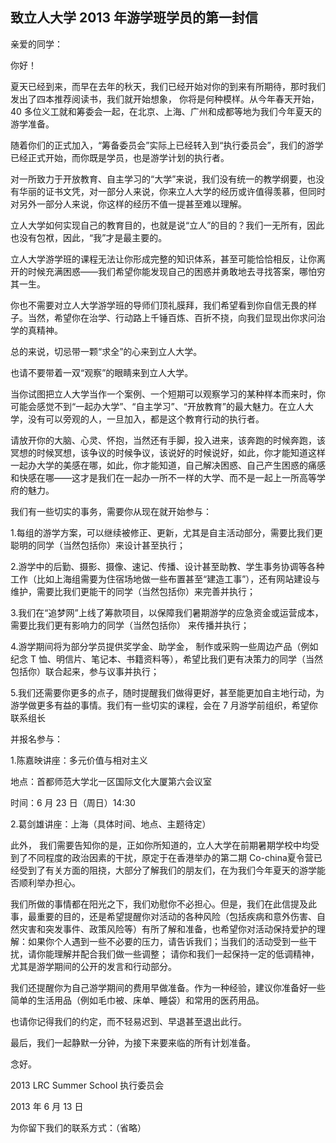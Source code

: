 ## 致立人大学 2013 年游学班学员的第一封信

亲爱的同学：

你好！

夏天已经到来，而早在去年的秋天，我们已经开始对你的到来有所期待，那时我们发出了四本推荐阅读书，我们就开始想象， 你将是何种模样。从今年春天开始，40 多位义工就和筹委会一起，在北京、上海、广州和成都等地为我们今年夏天的游学准备。

随着你们的正式加入，“筹备委员会”实际上已经转入到“执行委员会”，我们的游学已经正式开始，而你既是学员，也是游学计划的执行者。

对一所致力于开放教育、自主学习的“大学”来说，我们没有统一的教学纲要，也没有华丽的证书文凭，对一部分人来说，你来立人大学的经历或许值得羡慕，但同时对另外一部分人来说，你这样的经历不值一提甚至难以理解。

立人大学如何实现自己的教育目的，也就是说“立人”的目的？我们一无所有，因此也没有包袱，因此，“我”才是最主要的。

立人大学游学班的课程无法让你形成完整的知识体系，甚至可能恰恰相反，让你离开的时候充满困惑——我们希望你能发现自己的困惑并勇敢地去寻找答案，哪怕穷其一生。

你也不需要对立人大学游学班的导师们顶礼膜拜，我们希望看到你自信无畏的样子。当然，希望你在治学、行动路上千锤百炼、百折不挠，向我们显现出你求问治学的真精神。

总的来说，切忌带一颗“求全”的心来到立人大学。

也请不要带着一双“观察”的眼睛来到立人大学。

当你试图把立人大学当作一个案例、一个短期可以观察学习的某种样本而来时，你可能会感觉不到“一起办大学”、“自主学习”、“开放教育”的最大魅力。在立人大学，没有可以旁观的人，一旦加入，都是这个教育行动的执行者。

请放开你的大脑、心灵、怀抱，当然还有手脚，投入进来，该奔跑的时候奔跑，该冥想的时候冥想，该争议的时候争议，该说好的时候说好，如此，你才能知道这样一起办大学的美感在哪，如此，你才能知道，自己解决困惑、自己产生困惑的痛感和快感在哪——这才是我们在一起办一所不一样的大学、而不是一起上一所高等学府的魅力。

我们有一些切实的事务，需要你从现在就开始参与：

1.每组的游学方案，可以继续被修正、更新，尤其是自主活动部分，需要比我们更聪明的同学（当然包括你）来设计甚至执行；

2.游学中的后勤、摄影、摄像、速记、传播、设计甚至助教、学生事务协调等各种工作（比如上海组需要为住宿场地做一些布置甚至“建造工事”），还有网站建设与维护，需要比我们更能干的同学（当然包括你）来完善并执行；

3.我们在“追梦网”上线了筹款项目，以保障我们暑期游学的应急资金或运营成本，需要比我们更有影响力的同学（当然包括你） 来传播并执行；

4.游学期间将为部分学员提供奖学金、助学金， 制作或采购一些周边产品（例如纪念 T 恤、明信片、笔记本、书籍资料等），希望比我们更有决策力的同学（当然包括你）联合起来，参与议事并执行；

5.我们还需要你更多的点子，随时提醒我们做得更好，甚至能更加自主地行动，为游学做更多有益的事情。我们有一些切实的课程，会在 7 月游学前组织，希望你联系组长

并报名参与：

1.陈嘉映讲座：多元价值与相对主义

地点：首都师范大学北一区国际文化大厦第六会议室

时间：6 月 23 日（周日）14:30

2.葛剑雄讲座：上海（具体时间、地点、主题待定）

此外， 我们需要告知你的是，正如你所知道的，立人大学在前期暑期学校中均受到了不同程度的政治因素的干扰，原定于在香港举办的第二期 Co-china夏令营已经受到了有关方面的阻挠，大部分了解我们的朋友们，在为我们今年夏天的游学能否顺利举办担心。

我们所做的事情都在阳光之下，我们劝慰你不必担心。但是，我们在此信提及此事，最重要的目的，还是希望提醒你对活动的各种风险（包括疾病和意外伤害、自然灾害和突发事件、政策风险等）有所了解和准备，也希望你对活动保持爱护的理解：如果你个人遇到一些不必要的压力，请告诉我们；当我们的活动受到一些干扰，请你能理解并配合我们做一些调整； 请你和我们一起保持一定的低调精神，尤其是游学期间的公开的发言和行动部分。

我们还提醒你为自己游学期间的费用早做准备。作为一种经验，建议你准备好一些简单的生活用品（例如毛巾被、床单、睡袋）和常用的医药用品。

也请你记得我们的约定，而不轻易迟到、早退甚至退出此行。

最后，我们一起静默一分钟，为接下来要来临的所有计划准备。

念好。

2013 LRC Summer School 执行委员会

2013 年 6 月 13 日

为你留下我们的联系方式：（省略）